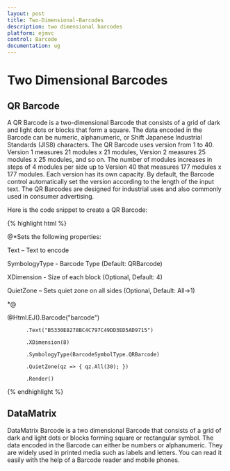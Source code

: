 ```yaml
---
layout: post
title: Two-Dimensional-Barcodes
description: two dimensional barcodes
platform: ejmvc
control: Barcode
documentation: ug
---
```


# Two Dimensional Barcodes

## QR Barcode

A QR Barcode is a two-dimensional Barcode that consists of a grid of dark and light dots or blocks that form a square. The data encoded in the Barcode can be numeric, alphanumeric, or Shift Japanese Industrial Standards (JIS8) characters. The QR Barcode uses version from 1 to 40. Version 1 measures 21 modules x 21 modules, Version 2 measures 25 modules x 25 modules, and so on. The number of modules increases in steps of 4 modules per side up to Version 40 that measures 177 modules x 177 modules. Each version has its own capacity. By default, the Barcode control automatically set the version according to the length of the input text. The QR Barcodes are designed for industrial uses and also commonly used in consumer advertising.

Here is the code snippet to create a QR Barcode:

{% highlight html %}

<div>

<div>

@*Sets the following properties:

Text – Text to encode

SymbologyType - Barcode Type (Default: QRBarcode)

XDimension - Size of each block (Optional, Default: 4)

QuietZone – Sets quiet zone on all sides (Optional, Default: All->1)

*@



@Html.EJ().Barcode("barcode")

          .Text("B5330E8278BC4C797C49DD3ED5AD9715")

          .XDimension(8)

          .SymbologyType(BarcodeSymbolType.QRBarcode)

          .QuietZone(qz => { qz.All(30); })

          .Render()

</div>

</div>



{% endhighlight %}

## DataMatrix

DataMatrix Barcode is a two dimensional Barcode that consists of a grid of dark and light dots or blocks forming square or rectangular symbol. The data encoded in the Barcode can either be numbers or alphanumeric. They are widely used in printed media such as labels and letters. You can read it easily with the help of a Barcode reader and mobile phones.

